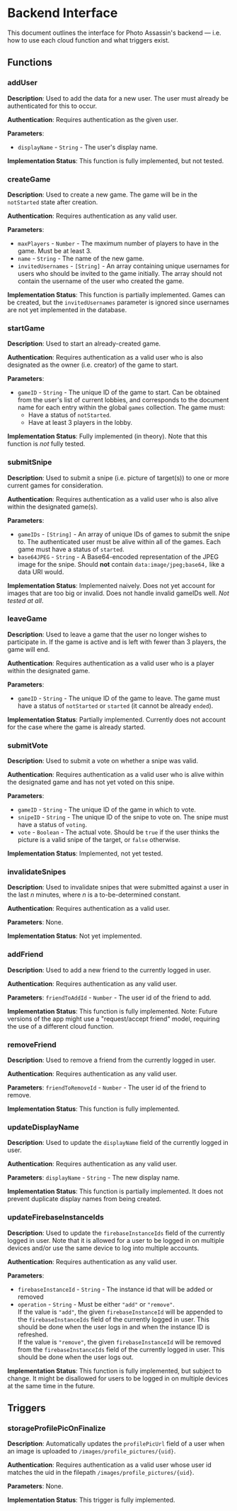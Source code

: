 # Backend Interface
This document outlines the interface for Photo Assassin's backend &mdash; i.e.
how to use each cloud function and what triggers exist.

## Functions

### addUser

**Description**: Used to add the data for a new user. The user must already be
authenticated for this to occur.

**Authentication**: Requires authentication as the given user.

**Parameters**:

 - `displayName` - `String` - The user's display name.

**Implementation Status**: This function is fully implemented, but not tested.

### createGame
**Description**: Used to create a new game. The game will be in the `notStarted`
state after creation.

**Authentication**: Requires authentication as any valid user.

**Parameters**:

 - `maxPlayers` - `Number` - The maximum number of players to have in the game.
   Must be at least 3.
 - `name` - `String` - The name of the new game.
 - `invitedUsernames` - `[String]` - An array containing unique usernames for
    users who should be invited to the game initially. The array should not
    contain the username of the user who created the game.

**Implementation Status**: This function is partially implemented. Games can be
created, but the `invitedUsernames` parameter is ignored since usernames are
not yet implemented in the database.

### startGame
**Description**: Used to start an already-created game.

**Authentication**: Requires authentication as a valid user who is also
designated as the owner (i.e. creator) of the game to start.

**Parameters**:

 - `gameID` - `String` - The unique ID of the game to start. Can be obtained
    from the user's list of current lobbies, and corresponds to the document
    name for each entry within the global `games` collection. The game must:
     - Have a status of `notStarted`.
     - Have at least 3 players in the lobby.

**Implementation Status**: Fully implemented (in theory). Note that this
function is *not* fully tested.

### submitSnipe
**Description**: Used to submit a snipe (i.e. picture of target(s)) to one or
more current games for consideration.

**Authentication**: Requires authentication as a valid user who is also alive
within the designated game(s).

**Parameters**:

 - `gameIDs` - `[String]` - An array of unique IDs of games to submit the snipe
    to. The authenticated user must be alive within all of the games. Each game
    must have a status of `started`.
 - `base64JPEG` - `String` - A Base64-encoded representation of the JPEG image
    for the snipe. Should **not** contain `data:image/jpeg;base64,` like a data
    URI would.

**Implementation Status**: Implemented naively. Does not yet account for images
that are too big or invalid. Does not handle invalid gameIDs well. *Not tested
at all*.

### leaveGame
**Description**: Used to leave a game that the user no longer wishes to
participate in. If the game is active and is left with fewer than 3 players, the
game will end.

**Authentication**: Requires authentication as a valid user who is a player
within the designated game.

**Parameters**:

  - `gameID` - `String` - The unique ID of the game to leave. The game must have
     a status of `notStarted` or `started` (it cannot be already `ended`).

**Implementation Status**: Partially implemented. Currently does not account
for the case where the game is already started.

### submitVote
**Description**: Used to submit a vote on whether a snipe was valid.

**Authentication**: Requires authentication as a valid user who is alive within
the designated game and has not yet voted on this snipe.

**Parameters**:

  - `gameID` - `String` - The unique ID of the game in which to vote.
  - `snipeID` - `String` - The unique ID of the snipe to vote on. The snipe must
     have a status of `voting`.
  - `vote` - `Boolean` - The actual vote. Should be `true` if the user thinks
     the picture is a valid snipe of the target, or `false` otherwise.

**Implementation Status**: Implemented, not yet tested.

### invalidateSnipes
**Description**: Used to invalidate snipes that were submitted against a user
in the last *n* minutes, where *n* is a to-be-determined constant.

**Authentication**: Requires authentication as a valid user.

**Parameters**: None.

**Implementation Status**: Not yet implemented.

### addFriend
**Description**: Used to add a new friend to the currently logged in user.

**Authentication**: Requires authentication as any valid user.

**Parameters**: `friendToAddId` - `Number` - The user id of the friend to add.

**Implementation Status**: This function is fully implemented. Note: Future versions of the app might use a "request/accept friend" model, requiring the use of a different cloud function.

### removeFriend
**Description**: Used to remove a friend from the currently logged in user.

**Authentication**: Requires authentication as any valid user.

**Parameters**: `friendToRemoveId` - `Number` - The user id of the friend to remove.

**Implementation Status**: This function is fully implemented.


### updateDisplayName
**Description**: Used to update the `displayName` field of the currently logged in user.

**Authentication**: Requires authentication as any valid user.

**Parameters**: `displayName` - `String` - The new display name.

**Implementation Status**: This function is partially implemented. It does not prevent duplicate display names from being created.

### updateFirebaseInstanceIds
**Description**: Used to update the `firebaseInstanceIds` field of the currently logged in user. Note that it is allowed for a user to be logged in on multiple devices and/or use the same device to log into multiple accounts.

**Authentication**: Requires authentication as any valid user.

**Parameters**:

  - `firebaseInstanceId` - `String` - The instance id that will be added or removed
  - `operation` - `String` - Must be either `"add"` or `"remove"`.  
  If the value is `"add"`, the given `firebaseInstanceId` will be appended to the `firebaseInstanceIds` field of the currently logged in user. This should be done when the user logs in and when the instance ID is refreshed.  
  If the value is `"remove"`, the given `firebaseInstanceId` will be removed from the `firebaseInstanceIds` field of the currently logged in user. This should be done when the user logs out.

**Implementation Status**: This function is fully implemented, but subject to change. It might be disallowed for users to be logged in on multiple devices at the same time in the future.


## Triggers

### storageProfilePicOnFinalize
**Description**: Automatically updates the `profilePicUrl` field of a user when an image is uploaded to `/images/profile_pictures/{uid}`.

**Authentication**: Requires authentication as a valid user whose user id matches the uid in the filepath `/images/profile_pictures/{uid}`.

**Parameters**: None.

**Implementation Status**: This trigger is fully implemented.
